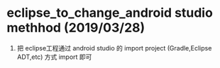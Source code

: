 # eclipse_to_change_android studio methhod (2019/03/28)
1. 把 eclipse工程通过 android studio 的 import project (Gradle,Eclipse ADT,etc) 方式 import 即可